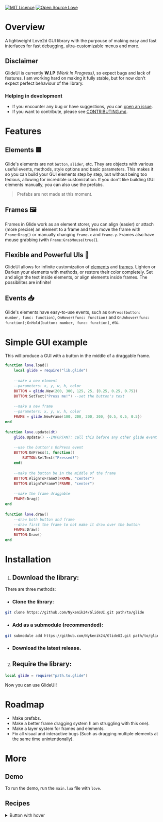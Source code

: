 [![MIT Licence](https://badges.frapsoft.com/os/mit/mit.svg?v=103)](https://opensource.org/licenses/mit-license.php) [![Open Source Love](https://badges.frapsoft.com/os/v2/open-source.svg?v=103)](https://github.com/ellerbrock/open-source-badges/) 

# Overview
A lightweight Love2d GUI library with the purpouse of making easy and fast interfaces for fast debugging, ultra-customizable menus and more.

## Disclaimer
GlideUI is currently **W.I.P** *(Work In Progress)*, so expect bugs and lack of features. I am working hard on making it fully stable, but for now don't expect perfect behaviour of the library.

### Helping in development
- If you encounter any bug or have suggestions, you can [open an issue](https://github.com/Nykenik24/GlideUI/issues).
- If you want to contribute, please see [CONTRIBUTING.md](./CONTRIBUTING.md).

# Features
## Elements 🟦
Glide's elements are not `button`, `slider`, etc. They are objects with various useful events, methods, style options and basic parameters. This makes it so you can build your GUI elements step by step, but without being too tedious, allowing for incredible customization. If you don't like building GUI elements manually, you can also use the prefabs.
> Prefabs are not made at this moment.

## Frames 🖼️
Frames in Glide work as an element storer, you can align (easier) or attach (more precise) an element to a frame and then move the frame with `Frame:Drag()` or manually changing `frame.x` and `frame.y`. Frames also have mouse grabbing (with `Frame:GrabMouse(true)`).

## Flexible and Powerful UIs 🔨
GlideUI allows for infinite customization of [elements](README.md#Elements) and [frames](README.md#Frames). Lighten or Darken your elements with methods, or restore their color completely. Set and align the text inside elements, or align elements inside frames. The possibilites are infinite!

## Events 📥
Glide's elements have easy-to-use events, such as `OnPress(button: number, func: function)`, `OnHover(func: function)` and `OnUnhover(func: function)`; `OnHold(button: number, func: function)`, etc.


# Simple GUI example
This will produce a GUI with a button in the middle of a draggable frame.
```lua
function love.load()
    local glide = require("lib.glide")

    --make a new element
    --parameters: x, y, w, h, color
    BUTTON = glide.New(200, 300, 125, 25, {0.25, 0.25, 0.75})
    BUTTON:SetText("Press me!") --set the button's text

    --make a new frame
    --parameters: x, y, w, h, color
    FRAME = glide.NewFrame(100, 200, 200, 200, {0.5, 0.5, 0.5})
end

function love.update(dt)
    glide.Update() --IMPORTANT: call this before any other glide event

    --use the button's OnPress event
    BUTTON:OnPress(1, function()
        BUTTON:SetText("Pressed!")
    end)

    --make the button be in the middle of the frame
    BUTTON:AlignToFrameX(FRAME, "center")
    BUTTON:AlignToFrameY(FRAME, "center")

    --make the frame draggable
    FRAME:Drag()
end

function love.draw()
    --draw both button and frame
    --draw first the frame to not make it draw over the button
    FRAME:Draw() 
    BUTTON:Draw()
end
```

# Installation
1. ## Download the library:
There are three methods:
- ### Clone the library:
```bash
git clone https://github.com/Nykenik24/GlideUI.git path/to/glide
```
- ### Add as a submodule **(recommended)**:
```bash
git submodule add https://github.com/Nykenik24/GlideUI.git path/to/glide
```
- ### Download the latest release.
2. ## Require the library:
```lua
local glide = require("path.to.glide")
```
Now you can use GlideUI!

# Roadmap
- Make prefabs.
- Make a better frame dragging system (I am struggling with this one). 
- Make a layer system for frames and elements.
- Fix all visual and interactive bugs (Such as dragging multiple elements at the same time unintentionally).

# More

## Demo
To run the demo, run the `main.lua` file with `love`.

## Recipes
<details>
<summary>Button with hover</summary>

```lua
function love.load()
    local glide = require("glide")
    BUTTON = glide.New(200, 300, 125, 25, {1, 0, 0})
end

function love.update()
    glide.Update()

    BUTTON:OnHover(function()
        BUTTON:Darken(0.25)
    end)
    BUTTON:OnUnhover(function()
        BUTTON:RestoreColor()
    end)
end

function love.draw()
    BUTTON:Draw()
end
```

![Hovered](screenshots/hover_button_1.png) ![Not hovered](screenshots/hover_button_2.png)
